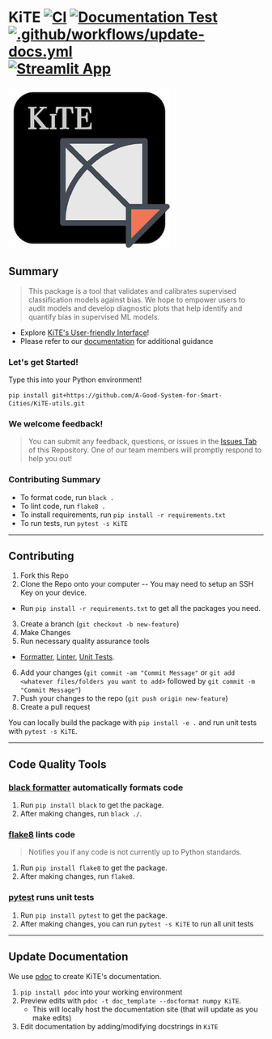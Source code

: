 # KiTE [![CI](https://github.com/A-Good-System-for-Smart-Cities/KiTE-utils/actions/workflows/CI.yml/badge.svg?branch=main)](https://github.com/A-Good-System-for-Smart-Cities/KiTE-utils/actions/workflows/CI.yml) [![Documentation Test](https://github.com/A-Good-System-for-Smart-Cities/KiTE-utils/actions/workflows/docs.yml/badge.svg)](https://github.com/A-Good-System-for-Smart-Cities/KiTE-utils/actions/workflows/docs.yml) [![.github/workflows/update-docs.yml](https://github.com/A-Good-System-for-Smart-Cities/KiTE-utils/actions/workflows/update-docs.yml/badge.svg)](https://github.com/A-Good-System-for-Smart-Cities/KiTE-utils/actions/workflows/update-docs.yml)[![Streamlit App](https://static.streamlit.io/badges/streamlit_badge_black_white.svg)](https://kite-visualization-tool.streamlit.app/)

![](doc_template/logo-kite.jpg)


## Summary
> This package is a tool that validates and calibrates supervised classification models against bias. We hope to empower users to audit models and develop diagnostic plots that help identify and quantify bias in supervised ML models.

* Explore [KiTE's User-friendly Interface](https://kite-visualization-tool.streamlit.app/)!
* Please refer to our [documentation](https://a-good-system-for-smart-cities.github.io/kite-utils-docs/KiTE.html) for additional guidance

### Let's get Started!
Type this into your Python environment!
```
pip install git+https://github.com/A-Good-System-for-Smart-Cities/KiTE-utils.git

```

### We welcome feedback!
> You can submit any feedback, questions, or issues in the [Issues Tab](https://github.com/A-Good-System-for-Smart-Cities/KiTE-utils/issues) of this Repository. One of our team members will promptly respond to help you out!

### Contributing Summary
- To format code, run `black .`
- To lint code, run `flake8 .`
- To install requirements, run `pip install -r requirements.txt`
- To run tests, run `pytest -s KiTE`

---

## Contributing

1. Fork this Repo
2. Clone the Repo onto your computer -- You may need to setup an SSH Key on your device.
 - Run `pip install -r requirements.txt` to get all the packages you need.
3. Create a branch (`git checkout -b new-feature`)
4. Make Changes
5. Run necessary quality assurance tools
 - [Formatter](#Formatter), [Linter](#Linter), [Unit Tests](#Unit-Tests).
6. Add your changes (`git commit -am "Commit Message"` or `git add <whatever files/folders you want to add>` followed by `git commit -m "Commit Message"`)
7. Push your changes to the repo (`git push origin new-feature`)
8. Create a pull request

You can locally build the package with `pip install -e .` and run unit tests with `pytest -s KiTE`.

---
## Code Quality Tools
### [black formatter](https://github.com/psf/black) automatically formats code

1. Run `pip install black` to get the package.
2. After making changes, run `black ./`.

### [flake8](https://github.com/pycqa/flake8) lints code
> Notifies you if any code is not currently up to Python standards.

1. Run `pip install flake8` to get the package.
2. After making changes, run `flake8`.

### [pytest](https://github.com/pytest-dev/pytest) runs unit tests

1. Run `pip install pytest` to get the package.
2. After making changes, you can run `pytest -s KiTE` to run all unit tests

---
## Update Documentation
We use [pdoc](https://github.com/mitmproxy/pdoc) to create KiTE's documentation.
1. `pip install pdoc` into your working environment
2. Preview edits with `pdoc -t doc_template --docformat numpy KiTE`.
    * This will locally host the documentation site (that will update as you make edits)
3. Edit documentation by adding/modifying docstrings in `KiTE`
